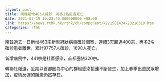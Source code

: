 ```yaml
---
layout: post
title: 南韓新增463人確診　再多2名患者死亡
date: 2021-03-19 10:23:40.000000000 +08:00
link: https://news.rthk.hk/rthk/ch/component/k2/1581434-20210319.htm
categories: rthk
---
```


南韓過去一日新增463宗新型冠狀病毒確診個案，連續3天超過400宗，再多2名確診患者離世，累計97757人確診，1690人死亡。

新增病例中，441宗是社區感染，首都圈佔320宗。

韓聯社報道，近期以首都圈為中心的群組感染接連不斷發生，加上春季出遊民眾增加，疫情反彈的隱患仍然存在。
